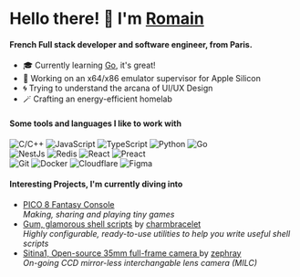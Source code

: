 # Hello there! 👋 I'm [Romain](https://roalvare.dev/)</a>

#### French Full stack developer and software engineer, from Paris.

- 🎓 Currently learning [Go](https://go.dev/learn/), it's great!
- 🐳 Working on an x64/x86 emulator supervisor for Apple Silicon
- 🌀 Trying to understand the arcana of UI/UX Design
- 🪄 Crafting an energy-efficient homelab

#### Some tools and languages I like to work with

![C/C++](https://img.shields.io/badge/-C/C++-00599C?style=flat-square&logo=cplusplus&logoColor=white)
![JavaScript](https://img.shields.io/badge/-JavaScript-F0DB4F?style=flat-square&logo=javascript&logoColor=white)
![TypeScript](https://img.shields.io/badge/-TypeScript-007ACC?style=flat-square&logo=typescript&logoColor=white)
![Python](https://img.shields.io/badge/-Python-4B8BBE?style=flat-square&logo=python&logoColor=white)
![Go](https://img.shields.io/badge/-Go-29BEB0?style=flat-square&logo=go&logoColor=white) \
![NestJs](https://img.shields.io/badge/-NestJs-EA2845?style=flat-square&logo=nestjs&logoColor=white)
![Redis](https://img.shields.io/badge/-Redis-D82C20?style=flat-square&logo=redis&logoColor=white)
![React](https://img.shields.io/badge/-React-45b8d8?style=flat-square&logo=react&logoColor=white)
![Preact](https://img.shields.io/badge/-Preact-673ab8?style=flat-square&logo=preact&logoColor=white) \
![Git](https://img.shields.io/badge/-Git-F05032?style=flat-square&logo=git&logoColor=white)
![Docker](https://img.shields.io/badge/-Docker-46a2f1?style=flat-square&logo=docker&logoColor=white)
![Cloudflare](https://img.shields.io/badge/-Cloudflare-f48120?style=flat-square&logo=cloudflare&logoColor=white)
![Figma](https://img.shields.io/badge/-Figma-a259ff?style=flat-square&logo=figma&logoColor=white)

#### Interesting Projects, I'm currently diving into

- [PICO 8 Fantasy Console](https://www.lexaloffle.com/pico-8.php) \
  _Making, sharing and playing tiny games_
- [Gum, glamorous shell scripts](https://github.com/charmbracelet/gum) 
  by [charmbracelet](https://github.com/charmbracelet) \
  _Highly configurable, ready-to-use utilities to help you write useful shell scripts_
- [Sitina1, Open-source 35mm full-frame camera ](https://gitlab.com/zephray/sitina1)
  by [zephray](https://gitlab.com/zephray) \
  _On-going CCD mirror-less interchangable lens camera (MILC)_


